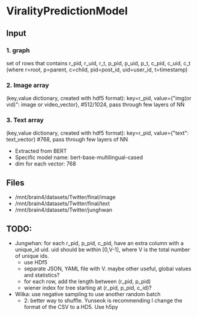 # ViralityPredictionModel

## Input

### 1. graph
set of rows that contains r_pid, r_uid, r_t, p_pid, p_uid, p_t, c_pid, c_uid, c_t (where r=root, p=parent, c=child, pid=post_id, uid=user_id, t=timestamp)

### 2. Image array

(key,value dictionary, created with hdf5 format):  key=r_pid, value={"img(or vid)": image or video_vector}, #512/1024, pass through few layers of NN

### 3. Text array

(key,value dictionary, created with hdf5 format):    key=r_pid, value={"text": text_vector} #768, pass through few layers of NN

- Extracted from BERT
- Specific model name: bert-base-multilingual-cased
- dim for each vector: 768

## Files
- /mnt/brain4/datasets/Twitter/final/image
- /mnt/brain4/datasets/Twitter/final/text
- /mnt/brain4/datasets/Twitter/junghwan

## TODO:
- Jungwhan: for each r_pid, p_pid, c_pid, have an extra column with a unique_id uid. uid should be within [0,V-1], where V is the total number of unique ids.
  - use HDf5
  - separate JSON, YAML file with V. maybe other useful, global values and statistics?
  - for each row, add the length between (r_pid, p_pid)
  - wiener index for tree starting at (r_pid, p_pid, c_id)?
- Wilka: use negative sampling to use another random batch
  - 2: better way to shuffle. Yunseok is recommending I change the format of the CSV to a HD5. Use h5py
